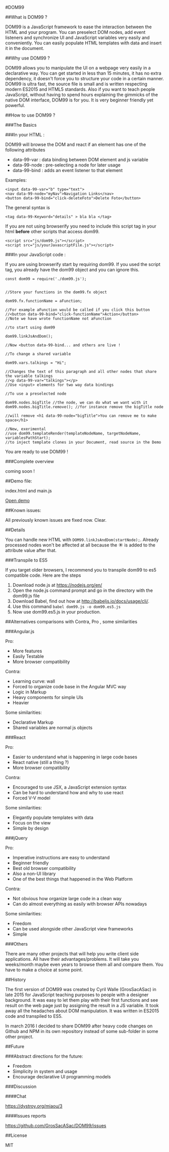 #DOM99

##What is DOM99 ?

DOM99 is a JavaScript framework to ease the interaction between the HTML and your program. You can preselect DOM nodes, add event listeners and synchronize UI and JavaScript variables very easily and conveniently. You can easily populate HTML templates with data and insert it in the document.

##Why use DOM99 ?

DOM99 allows you to manipulate the UI on a webpage very easily in a declarative way. You can get started in less than 15 minutes, it has no extra dependency, it doesn't force you to structure your code in a certain manner. DOM99 is ultra fast, the source file is small and is written respecting modern ES2015 and HTML5 standards. Also if you want to teach people JavaScript, without having to spend hours explaining the gimmicks of the native DOM interface, DOM99 is for you. It is very beginner friendly yet powerful.


##How to use DOM99 ?

###The Basics

###In your HTML :

DOM99 will browse the DOM and react if an element has one of the following attributes

* data-99-var :  data binding between DOM element and js variable
* data-99-node : pre-selecting a node for later usage
* data-99-bind : adds an event listener to that element

Examples:

    <input data-99-var="b" type="text">
    <nav data-99-node="myNav">Navigation Links</nav>
    <button data-99-bind="click-deleteFoto">Delete Foto</button>
            
The general syntax is 

`<tag data-99-Keyword="details" > bla bla </tag>`

If you are not using browserify you need to include this script tag in your html **before** other scripts that access dom99.

    <script src="js/dom99.js"></script>
    <script src="js/yourJavascriptFile.js"></script>
    


###In your JavaScript code :

If you are using browserify start by requiring dom99. If you used the script tag, you already have the dom99 object and you can ignore this.

    const dom99 = require('./dom99.js');


    //Store your functions in the dom99.fx object

    dom99.fx.functionName = aFunction;

    //For example aFunction would be called if you click this button
    //<button data-99-bind="click-functionName">Action</button>
    //Note we have wrote functionName not aFunction

    //to start using dom99

    dom99.linkJsAndDom(); 

    //Now <button data-99-bind... and others are live !

    //To change a shared variable

    dom99.vars.talkings = "Hi";

    //Changes the text of this paragraph and all other nodes that share the variable talkings
    //<p data-99-var="talkings"></p>
    //Use <input> elements for two way data bindings

    //To use a preselected node

    dom99.nodes.bigTitle //the node, we can do what we want with it
    dom99.nodes.bigTitle.remove(); //for instance remove the bigTitle node

    //will remove <h1 data-99-node="bigTitle">You can remove me to make space</h1>

    //New, exerimental
    //use dom99.templateRender(templateNodeName, targetNodeName, variablesPathStart);
    //to inject template clones in your Document, read source in the Demo

You are ready to use DOM99 ! 

###Complete overview

coming soon !

 
##Demo file:

index.html and main.js

[Open demo](http://rawgit.com/GrosSacASac/DOM99/master/index.html)

##Known issues:

All previously known issues are fixed now. Clear.

##Details

You can handle new HTML with `DOM99.linkJsAndDom(startNode);`. Already processed nodes won't be affected at all because the ☀ is added to the attribute value after that.

###Transpile to ES5

If you target older browsers, I recommend you to transpile dom99 to es5 compatible code. Here are the steps

  1. Download node.js at https://nodejs.org/en/
  2. Open the node.js command prompt and go in the directory with the dom99.js file
  3. Download Babel, find out how at http://babeljs.io/docs/usage/cli/.
  4. Use this command `babel dom99.js -o dom99.es5.js`
  5. Now use dom99.es5.js in your production.

##Alternatives comparisons with Contra, Pro , some similarities

###Angular.js

Pro:

  * More features
  * Easily Testable
  * More browser compatibility
  
Contra:

  * Learning curve: wall
  * Forced to organize code base in the Angular MVC way
  * Logic in Markup
  * Heavy components for simple UIs
  * Heavier
    
Some similarities:

  * Declarative Markup
  * Shared variables are normal js objects


###React

Pro:

  * Easier to understand what is happening in large code bases
  * React native (still a thing ?)
  * More browser compatibility
  
Contra:

  * Encouraged to use JSX, a JavaScript extension syntax
  * Can be hard to understand how and why to use react
  * Forced V-V model
    
Some similarities:

  * Elegantly populate templates with data 
  * Focus on the view
  * Simple by design
 

###jQuery

Pro:

  * Imperative instructions are easy to understand
  * Beginner friendly
  * Best old browser compatibility
  * Also a non-UI library
  * One of the best things that happened in the Web Platform
  
Contra:

  * Not obvious how organize large code in a clean way
  * Can do almost everything as easily with browser APIs nowadays
    
Some similarities:

  * Freedom
  * Can be used alongside other JavaScript view frameworks
  * Simple


###Others

There are many other projects that will help you write client side applications. All have their advantages/problems. It will take you weeks/month maybe even years to browse them all and compare them. You have to make a choice at some point.

##History

The first version of DOM99 was created by Cyril Walle (GrosSacASac) in late 2015 for JavaScript teaching purposes to people with a designer background. It was easy to let them play with their first functions and see result on the web page just by assigning the result in a JS variable. It took away all the headaches about DOM manipulation. It was written in ES2015 code and transpiled to ES5.

In march 2016 I decided to share DOM99 after heavy code changes on Github and NPM in its own repository instead of some sub-folder in some other project.

##Future

###Abstract directions for the future:

 * Freedom
 * Simplicity in system and usage
 * Encourage declarative UI programming models

###Discussion

####Chat

https://dystroy.org/miaou/3

####Issues reports

https://github.com/GrosSacASac/DOM99/issues

##License

MIT
